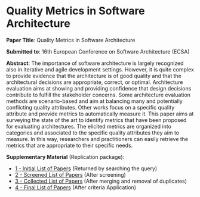 # Quality Metrics in Software Architecture

**Paper Title**: Quality Metrics in Software Architecture

**Submitted to**: 16th European Conference on Software Architecture (ECSA)

**Abstract**: The importance of software architecture is largely recognized also in iterative and agile development settings. However, it is quite complex to provide evidence that the architecture is of good quality and that the architectural decisions are appropriate, correct, or optimal. Architecture evaluation aims at showing and providing confidence that design decisions contribute to fulfill the stakeholder concerns. Some architecture evaluation methods are scenario-based and aim at balancing many and  potentially conflicting quality attributes. Other works focus on a specific quality attribute and provide metrics to automatically measure it. This paper aims at surveying the state of the art to identify metrics that have been proposed for evaluating architectures. The elicited metrics are organized into categories and associated to the specific quality attributes they aim to measure. In this way, researchers and practitioners can easily retrieve the metrics that are  appropriate to their specific needs.

**Supplementary Material** (Replication package):
- [1 - Initial List of Papers](https://anonymous.4open.science/r/ecsa_2022_architecture_quality-F1B6/1_ecsa_2022_supp_initial.ods) (Returned by searching the query)
- [2 - Screened List of Papers](https://anonymous.4open.science/r/ecsa_2022_architecture_quality-F1B6/2_ecsa_2022_supp_screening.ods) (After screening)
- [3 - Collected List of Papers](https://anonymous.4open.science/r/ecsa_2022_architecture_quality-F1B6/3_ecsa_2022_supp_collected_papers.ods) (After merging and removal of duplicates)
- [4 - Final List of Papers](https://anonymous.4open.science/r/ecsa_2022_architecture_quality-F1B6/4_ecsa_2022_supp_extracted_papers.ods) (After criteria Application)

